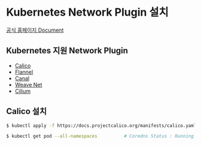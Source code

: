 # Kubernetes Network Plugin 설치

[공식 홈페이지 Document](https://kubernetes.io/ko/docs/concepts/cluster-administration/addons/)

## Kubernetes 지원 Network Plugin

* [Calico](https://www.tigera.io/project-calico/)
* [Flannel](https://github.com/flannel-io/flannel#deploying-flannel-manually)
* [Canal](https://docs.tigera.io/calico/latest/getting-started/kubernetes/flannel/)
* [Weave Net](https://www.weave.works/docs/net/latest/kubernetes/kube-addon/)
* [Cilium](https://github.com/cilium/cilium)

## Calico 설치

```sh
$ kubectl apply -f https://docs.projectcalico.org/manifests/calico.yaml

$ kubectl get pod --all-namespaces          # Coredns Status : Running 확인
```
